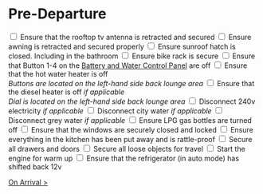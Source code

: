 <link href="../styles/custom.css" rel="stylesheet" />

# Pre-Departure

<label for="antenna" class="top"><input type="checkbox" id="antenna" /> Ensure that the rooftop tv antenna is retracted and secured</label>
<label for="awning" class="alt"><input type="checkbox" id="awning" /> Ensure awning is retracted and secured properly</label>
<label for="sunroof"> <input type="checkbox" id="sunroof" /> Ensure sunroof hatch is closed. Including in the bathroom</label>
<label for="bike-rack" class="alt"><input type="checkbox" id="bike-rack" /> Ensure bike rack is secure</label>
<label for="control-panel"><input type="checkbox" id="control-panel" /> Ensure that Button 1-4 on the [Battery and Water Control Panel](../guides/control-panel.md) are off</label>
<label for="water-heater" class="alt"><input type="checkbox" id="water-heater"/> Ensure that the hot water heater is off<br/>
*Buttons are located on the left-hand side back lounge area*</label>
<label for="diesel-heater"><input type="checkbox" id="diesel-heater" /> Ensure that the diesel heater is off *if applicable*<br/>
*Dial is located on the left-hand side back lounge area*</label>
<label for="power" class="alt"><input type="checkbox" id="power"/> Disconnect 240v electricity *if applicable*</label>
<label for="city-water"><input type="checkbox" id="city-water"/> Disconnect city water *if applicable*</label>
<label for="grey-water" class="alt"><input type="checkbox" id="grey-water"/> Disconnect grey water *if applicable*</label>
<label for="lpg"><input type="checkbox" id="lpg"/> Ensure LPG gas bottles are turned off</label>
<label for="windows" class="alt"><input type="checkbox" id="windows"/> Ensure that the windows are securely closed and locked</label>
<label for="kitchen"><input type="checkbox" id="kitchen"/> Ensure everything in the kitchen has been put away and is rattle-proof</label>
<label for="doors" class="alt"><input type="checkbox" id="doors"/> Secure all drawers and doors</label>
<label for="lose-objects"><input type="checkbox" id="lose-objects"/> Secure all loose objects for travel</label>
<label for="start-engine" class="alt"><input type="checkbox" id="start-engine"/> Start the engine for warm up</label>
<label for="refrigerator"><input type="checkbox" id="refrigerator"/> Ensure that the refrigerator (in auto mode) has shifted back 12v</label>

[On Arrival >](on-arrival.md) 
